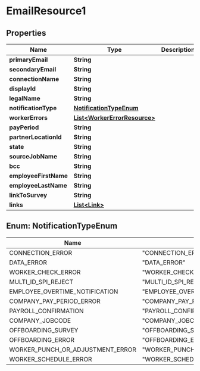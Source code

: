 

# EmailResource1


## Properties

| Name | Type | Description | Notes |
|------------ | ------------- | ------------- | -------------|
|**primaryEmail** | **String** |  |  [optional] |
|**secondaryEmail** | **String** |  |  [optional] |
|**connectionName** | **String** |  |  [optional] |
|**displayId** | **String** |  |  [optional] |
|**legalName** | **String** |  |  [optional] |
|**notificationType** | [**NotificationTypeEnum**](#NotificationTypeEnum) |  |  [optional] |
|**workerErrors** | [**List&lt;WorkerErrorResource&gt;**](WorkerErrorResource.md) |  |  [optional] |
|**payPeriod** | **String** |  |  [optional] |
|**partnerLocationId** | **String** |  |  [optional] |
|**state** | **String** |  |  [optional] |
|**sourceJobName** | **String** |  |  [optional] |
|**bcc** | **String** |  |  [optional] |
|**employeeFirstName** | **String** |  |  [optional] |
|**employeeLastName** | **String** |  |  [optional] |
|**linkToSurvey** | **String** |  |  [optional] |
|**links** | [**List&lt;Link&gt;**](Link.md) |  |  [optional] |



## Enum: NotificationTypeEnum

| Name | Value |
|---- | -----|
| CONNECTION_ERROR | &quot;CONNECTION_ERROR&quot; |
| DATA_ERROR | &quot;DATA_ERROR&quot; |
| WORKER_CHECK_ERROR | &quot;WORKER_CHECK_ERROR&quot; |
| MULTI_ID_SPI_REJECT | &quot;MULTI_ID_SPI_REJECT&quot; |
| EMPLOYEE_OVERTIME_NOTIFICATION | &quot;EMPLOYEE_OVERTIME_NOTIFICATION&quot; |
| COMPANY_PAY_PERIOD_ERROR | &quot;COMPANY_PAY_PERIOD_ERROR&quot; |
| PAYROLL_CONFIRMATION | &quot;PAYROLL_CONFIRMATION&quot; |
| COMPANY_JOBCODE | &quot;COMPANY_JOBCODE&quot; |
| OFFBOARDING_SURVEY | &quot;OFFBOARDING_SURVEY&quot; |
| OFFBOARDING_ERROR | &quot;OFFBOARDING_ERROR&quot; |
| WORKER_PUNCH_OR_ADJUSTMENT_ERROR | &quot;WORKER_PUNCH_OR_ADJUSTMENT_ERROR&quot; |
| WORKER_SCHEDULE_ERROR | &quot;WORKER_SCHEDULE_ERROR&quot; |



